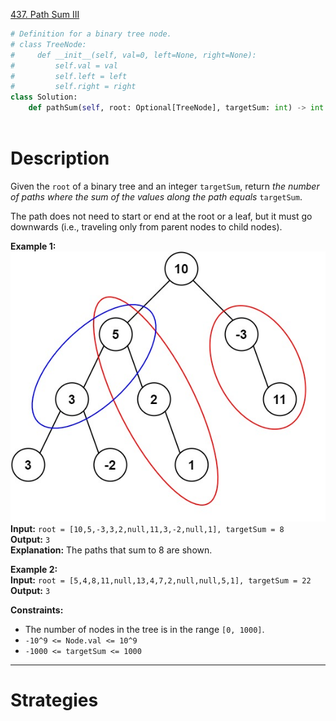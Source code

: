 [437. Path Sum III](https://leetcode.com/problems/path-sum-iii/)

```python
# Definition for a binary tree node.
# class TreeNode:
#     def __init__(self, val=0, left=None, right=None):
#         self.val = val
#         self.left = left
#         self.right = right
class Solution:
    def pathSum(self, root: Optional[TreeNode], targetSum: int) -> int:
        
```

# Description

Given the `root` of a binary tree and an integer `targetSum`, return _the number of paths where the sum of the values along the path equals_ `targetSum`.

The path does not need to start or end at the root or a leaf, but it must go downwards (i.e., traveling only from parent nodes to child nodes).

**Example 1:**  
![](!assets/attachments/Pasted%20image%2020240426153842.png)  
**Input:** `root = [10,5,-3,3,2,null,11,3,-2,null,1], targetSum = 8`  
**Output:** `3`  
**Explanation:** The paths that sum to 8 are shown.  

**Example 2:**  
**Input:** `root = [5,4,8,11,null,13,4,7,2,null,null,5,1], targetSum = 22`  
**Output:** `3`  

**Constraints:**  
- The number of nodes in the tree is in the range `[0, 1000]`.
- `-10^9 <= Node.val <= 10^9`
- `-1000 <= targetSum <= 1000`

---

# Strategies

